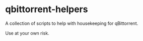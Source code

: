 # qbittorrent-helpers

A collection of scripts to help with housekeeping for qBittorrent.

Use at your own risk.
